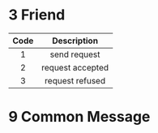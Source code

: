 

# 3 Friend

|Code|Description|
|:---:|:---:|
|1|send request|
|2|request accepted|
|3|request refused|

# 9 Common Message